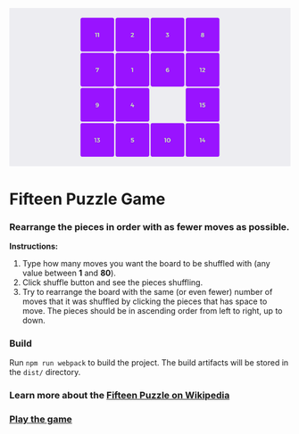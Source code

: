 [![Fifteen Puzzle Game](src/assets/fifteen-puzzle-game.png)](https://ofcode.com.br/projects/fifteen-puzzle-game/)

Fifteen Puzzle Game
===================
### Rearrange the pieces in order with as fewer moves as possible.

**Instructions:**
1. Type how many moves you want the board to be shuffled with (any value between **1** and **80**).
2. Click shuffle button and see the pieces shuffling.
3. Try to rearrange the board with the same (or even fewer) number of moves that it was shuffled by clicking the pieces that has space to move. The pieces should be in ascending order from left to right, up to down.

### Build
Run `npm run webpack` to build the project. The build artifacts will be stored in the `dist/` directory.

### Learn more about the [Fifteen Puzzle on Wikipedia](https://en.wikipedia.org/wiki/15_puzzle)

### [Play the game](https://ofcode.com.br/projects/fifteen-puzzle-game)
